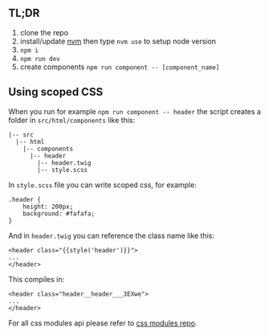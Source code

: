 ## TL;DR

 1. clone the repo
 2. install/update [nvm](https://github.com/creationix/nvm) then type `nvm use` to setup node version
 3. `npm i`
 4. `npm run dev`
 5. create components `npm run component -- [component_name]`

## Using scoped CSS
When you run for example `npm run component -- header` the script creates a folder in `src/html/components` like this:

```
|-- src
  |-- html
    |-- components
      |-- header
        |-- header.twig
        |-- style.scss
```

In `style.scss` file you can write scoped css, for example:
 
```
.header { 
    height: 200px;
    background: #fafafa;
}
```

And in `header.twig` you can reference the class name like this:

    <header class="{{style('header')}}">
    ...
    </header>

This compiles in:

    <header class="header__header___3EXwe">
    ...
    </header>

For all css modules api please refer to [css modules repo](https://github.com/css-modules/css-modules).
